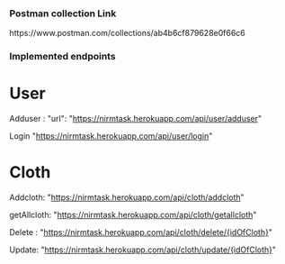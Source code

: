 
<h3>Postman collection Link</h3>
https://www.postman.com/collections/ab4b6cf879628e0f66c6

<h3>Implemented endpoints</h3>
<h1>User</h1>

Adduser :
"url": "https://nirmtask.herokuapp.com/api/user/adduser"

Login
"https://nirmtask.herokuapp.com/api/user/login"

<h1>Cloth</h1>

Addcloth:
"https://nirmtask.herokuapp.com/api/cloth/addcloth"

getAllcloth:
"https://nirmtask.herokuapp.com/api/cloth/getallcloth"

Delete :
"https://nirmtask.herokuapp.com/api/cloth/delete/{idOfCloth}"
 
Update:
"https://nirmtask.herokuapp.com/api/cloth/update/{idOfCloth}"


